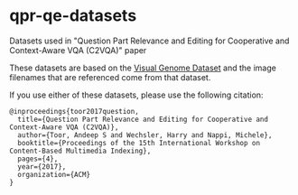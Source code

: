 # qpr-qe-datasets
Datasets used in "Question Part Relevance and Editing for Cooperative and Context-Aware VQA (C2VQA)" paper

These datasets are based on the [Visual Genome Dataset](http://visualgenome.org/) and the image filenames that are referenced come from that dataset.

If you use either of these datasets, please use the following citation:

```
@inproceedings{toor2017question,
  title={Question Part Relevance and Editing for Cooperative and Context-Aware VQA (C2VQA)},
  author={Toor, Andeep S and Wechsler, Harry and Nappi, Michele},
  booktitle={Proceedings of the 15th International Workshop on Content-Based Multimedia Indexing},
  pages={4},
  year={2017},
  organization={ACM}
}
```
